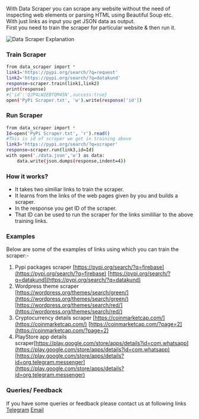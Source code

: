 With Data Scraper you can scrape any website without the need of inspecting web elements or parsing HTML using Beautiful Soup etc.  
With just links as input you get JSON data as output.  
First you need to train the scraper for particular website & then run it.

![Data Scraper Explanation](https://firebasestorage.googleapis.com/v0/b/datakund-studio.appspot.com/o/Pypi%20data%20scraper.png?alt=media&token=e1e961db-6694-4823-82f6-b7fb41139075)

### Train Scraper
```sh
from data_scraper import *
link1='https://pypi.org/search/?q=request'
link2='https://pypi.org/search/?q=datakund'
response=scraper.train(link1,link2)
print(response)
#{'id':'QJP4LW2EBTQM45N',success:true}
open('PyPi Scraper.txt', 'w').write(response['id'])
```

### Run Scraper
```sh
from data_scraper import *
Id=open('PyPi Scraper.txt', 'r').read()
#This is id of scraper we got in training above
link3='https://pypi.org/search/?q=scraper'
response=scraper.run(link3,id=Id)
with open('./data.json','w') as data:
	data.write(json.dumps(response,indent=4))
```

### How it works?
* It takes two similiar links to train the scraper.
* It learns from the links of the web pages given by you and builds a scraper.
* In the response you get ID of the scraper.
* That ID can be used to run the scraper for the links simililiar to the above training links.


### Examples
Below are some of the examples of links using which you can train the scraper:-
1. Pypi packages scraper [https://pypi.org/search/?q=firebase](https://pypi.org/search/?q=firebase)  [https://pypi.org/search/?q=datakund](https://pypi.org/search/?q=datakund)
2. Wordpress theme scraper [https://wordpress.org/themes/search/green/](https://wordpress.org/themes/search/green/)   [https://wordpress.org/themes/search/red/](https://wordpress.org/themes/search/red/)
3. Cryptocurrency details scraper [https://coinmarketcap.com/](https://coinmarketcap.com/)  [https://coinmarketcap.com/?page=2](https://coinmarketcap.com/?page=2)
4. PlayStore app details scraper[https://play.google.com/store/apps/details?id=com.whatsapp](https://play.google.com/store/apps/details?id=com.whatsapp)   [https://play.google.com/store/apps/details?id=org.telegram.messenger](https://play.google.com/store/apps/details?id=org.telegram.messenger)

### Queries/ Feedback
If you have some queries or feedback please contact us at following links
[Telegram](https://t.me/datakund)
[Email](abhishek@datakund.com)